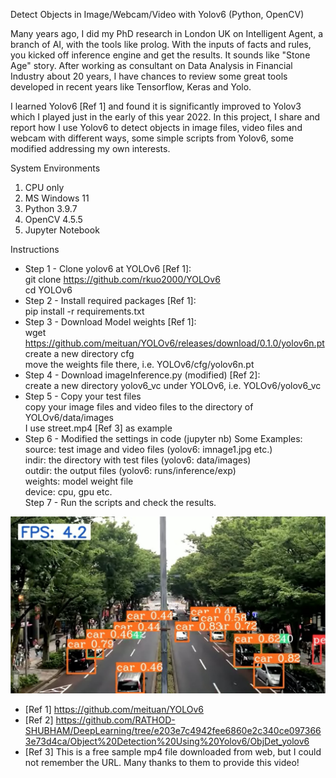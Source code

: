 Detect Objects in Image/Webcam/Video with Yolov6 (Python, OpenCV)

Many years ago, I did my PhD research in London UK on Intelligent Agent, 
a branch of AI, with the tools like prolog. With the inputs of facts and rules, 
you kicked off inference engine and get the results. It sounds like "Stone Age" story.
After working as consultant on Data Analysis in Financial Industry about 20 years, 
I have chances to review some great tools developed in recent years like 
Tensorflow, Keras and Yolo.

I learned Yolov6 [Ref 1] and found it is significantly improved to 
Yolov3 which I played just in the early of this year 2022. In this project,
I share and report how I use Yolov6 to detect objects in image files,
video files and webcam with different ways, some simple scripts from 
Yolov6, some modified addressing my own interests.

System Environments
1. CPU only
2. MS Windows 11
3. Python 3.9.7
4. OpenCV 4.5.5
4. Jupyter Notebook

Instructions
- Step 1 - Clone yolov6 at YOLOv6 [Ref 1]:  
git clone https://github.com/rkuo2000/YOLOv6  
cd YOLOv6
- Step 2 - Install required packages [Ref 1]:  
pip install -r requirements.txt
- Step 3 - Download Model weights [Ref 1]:  
wget https://github.com/meituan/YOLOv6/releases/download/0.1.0/yolov6n.pt
create a new directory cfg  
move the weights file there, i.e. YOLOv6/cfg/yolov6n.pt 
- Step 4 - Download imageInference.py (modified) [Ref 2]:  
create a new directory yolov6_vc under YOLOv6, i.e. YOLOv6/yolov6_vc
- Step 5 - Copy your test files  
copy your image files and video files to the directory of YOLOv6/data/images  
I use street.mp4 [Ref 3] as example
- Step 6 - Modified the settings in code (jupyter nb) 
Some Examples:  
  source: test image and video files (yolov6: imnage1.jpg etc.)  
  indir: the directory with test files (yolov6: data/images)  
  outdir: the output files (yolov6: runs/inference/exp)  
  weights: model weight file  
  device: cpu, gpu etc.  
Step 7 - Run the scripts and check the results.  

![Example](data/street.jpg)

- [Ref 1] https://github.com/meituan/YOLOv6
- [Ref 2] https://github.com/RATHOD-SHUBHAM/DeepLearning/tree/e203e7c4942fee6860e2c340ce0973663e73d4ca/Object%20Detection%20Using%20Yolov6/ObjDet_yolov6
- [Ref 3] This is a free sample mp4 file downloaded from web, but I could not remember the URL. Many thanks to them to provide this video!
